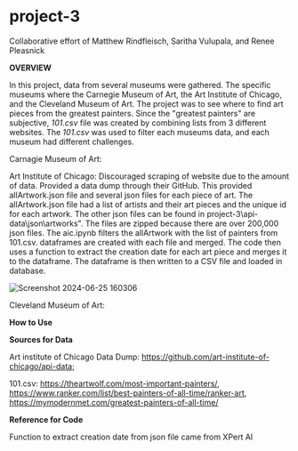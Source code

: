 # project-3
Collaborative effort of Matthew Rindfleisch, Saritha Vulupala, and Renee Pleasnick


**OVERVIEW**

In this project, data from several museums were gathered.  The specific museums where the Carnegie Museum of Art, the Art Institute of Chicago, and the Cleveland Museum of Art.  The project was to see where to find art pieces from the greatest painters.  Since the "greatest painters" are subjective, _101.csv_ file was created by combining lists from 3 different websites.  The _101.csv_ was used to filter each museums data, and each museum had different challenges.

Carnagie Museum of Art:

Art Institute of Chicago:
Discouraged scraping of website due to the amount of data.  Provided a data dump through their GitHub.  This provided allArtwork.json file and several json files for each piece of art.  The allArtwork.json file had a list of artists and their art pieces and the unique id for each artwork.  The other json files can be found in project-3\api-data\json\artworks".  The files are zipped because there are over 200,000 json files.  The aic.ipynb filters the allArtwork with the list of painters from 101.csv. dataframes are created with each file and merged.  The code then uses a function to extract the creation date for each art piece and merges it to the dataframe.  The dataframe is then written to a CSV file and loaded in database.

![Screenshot 2024-06-25 160306](https://github.com/RPleasnick/project-3/assets/146039635/bb1cb7b0-8051-48a8-9aaa-ba4e0f71f283)

Cleveland Museum of Art:


**How to Use**


**Sources for Data**

Art institute of Chicago Data Dump:   https://github.com/art-institute-of-chicago/api-data;

101.csv:  https://theartwolf.com/most-important-painters/, 
          https://www.ranker.com/list/best-painters-of-all-time/ranker-art,  
          https://mymodernmet.com/greatest-painters-of-all-time/

**Reference for Code**

Function to extract creation date from json file came from XPert AI


